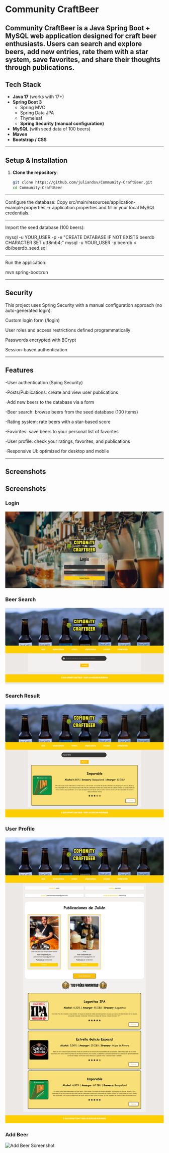# Community CraftBeer

Community CraftBeer is a Java Spring Boot + MySQL web application designed for craft beer enthusiasts. Users can search and explore beers, add new entries, rate them with a star system, save favorites, and share their thoughts through publications.
---

## Tech Stack
- **Java 17** (works with 17+)  
- **Spring Boot 3**  
  - Spring MVC  
  - Spring Data JPA  
  - Thymeleaf  
  - **Spring Security (manual configuration)**  
- **MySQL** (with seed data of 100 beers)  
- **Maven**  
- **Bootstrap / CSS**

---

## Setup & Installation

1. **Clone the repository**:
   ```bash
   git clone https://github.com/juliandsv/Community-CraftBeer.git
   cd Community-CraftBeer
   ```



---

Configure the database:
Copy src/main/resources/application-example.properties → application.properties and fill in your local MySQL credentials.

---

Import the seed database (100 beers):

mysql -u YOUR_USER -p -e "CREATE DATABASE IF NOT EXISTS beerdb CHARACTER SET utf8mb4;"
mysql -u YOUR_USER -p beerdb < db/beerdb_seed.sql

---

Run the application:

mvn spring-boot:run

---

## Security

This project uses Spring Security with a manual configuration approach (no auto-generated login).

Custom login form (/login)

User roles and access restrictions defined programmatically

Passwords encrypted with BCrypt

Session-based authentication

---

## Features

-User authentication (Sping Security)

-Posts/Publications: create and view user publications

-Add new beers to the database via a form

-Beer search: browse beers from the seed database (100 items)

-Rating system: rate beers with a star-based score

-Favorites: save beers to your personal list of favorites

-User profile: check your ratings, favorites, and publications

-Responsive UI: optimized for desktop and mobile

---

##  Screenshots

##  Screenshots

### Login
![Login Screenshot](docs/beerlogin.png)

### Beer Search
![Search Screenshot](docs/busqueda.png)

### Search Result
![Result Screenshot](docs/resultado.png)

### User Profile
![Profile Screenshot](docs/perfil.png)

### Add Beer
![Add Beer Screenshot](docs/añadircerveza.png)

